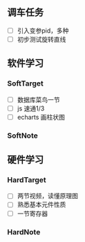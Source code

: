 ## 调车任务

- [ ] 引入变参pid，多种
- [ ] 初步测试旋转直线

## 软件学习

### SoftTarget

- [ ] 数据库菜鸟一节
- [ ] js 速通1/3
- [ ] echarts 画柱状图

### SoftNote


## 硬件学习

### HardTarget

- [ ] 两节视频，读懂原理图
- [ ] 熟悉基本元件性质
- [ ] 一节寄存器

### HardNote
